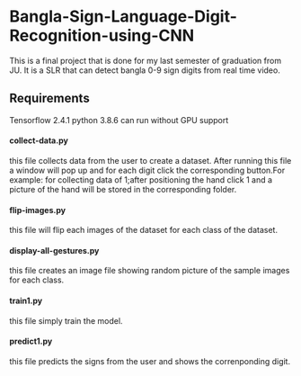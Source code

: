 # Bangla-Sign-Language-Digit-Recognition-using-CNN
This is a final project that is done for my last semester of graduation from JU. It is a SLR that can detect bangla 0-9 sign digits from real time video.  

## Requirements
  Tensorflow 2.4.1
  python 3.8.6
  can run without GPU support
  
  
  #### collect-data.py
  this file collects data from the user to create a dataset. After running this file a window will pop up and for each digit click the corresponding button.For example: for collecting data of 1;after positioning the hand click 1 and a picture of the hand will be stored in the corresponding folder.
  
  #### flip-images.py
  this file will flip each images of the dataset for each class of the dataset.
  
  #### display-all-gestures.py
  this file creates an image file showing random picture of the sample images for each class.
  
  #### train1.py
  this file simply train the model.
  
  #### predict1.py
  this file predicts the signs from the user and shows the correnponding digit.
  
  
  

